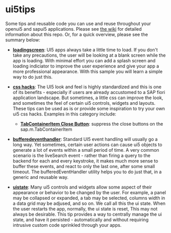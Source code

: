 # ui5tips
Some tips and reusable code you can use and reuse throughout your openui5 and sapui5 applications.
Please see [the wiki](../../wiki/home) for detailed information about this repo. Or, for a quick overview, please see the summary below:

* **[loadingscreen](../../wiki/Loading-screen)**:
UI5 apps always take a little time to load. If you don't take any precautions, the user will be looking at a blank screen while the app is loading.
With minimal effort you can add a splash screen and loading indiciator to improve the user experience and give your app a more professional appearance.
With this sample you will learn a simple way to do just this.

* **[css hacks](../../wiki/csshacks)**:
The UI5 look and feel is highly standardized and this is one of its benefits - especially if users are already accustomed to a SAP fiori application landscape.
But sometimes, a little css can improve the look, and sometimes the feel of certain ui5 controls, widgets and layouts.
These tips can be used as is or provide some inspiration to try your own ui5 css hacks.
Examples in this category include:
  * **[TabContainerItem Close Button](../../wiki/csshacks-tabcontaineritem-closebuttons)**: suppress the close buttons on the sap.m.TabContainerItem

* **[bufferedeventhandler](../../wiki/bufferedeventhandler)**:
Standard UI5 event handling will usually go a long way. Yet sometimes, certain user actions can cause ui5 objects to generate a lot of events within a small period of time.
A very common scenario is the liveSearch event - rather than firing a query to the backend for each and every keystroke, it makes much more sense to buffer these events, and react to only the last one, after some small timeout.
The bufferedEventHandler utility helps you to do just that, in a generic and reusable way.

* **[uistate](../../wiki/uistate)**:
Many ui5 controls and widgets allow some aspect of their appearance or behavior to be changed by the user. 
For example, a panel may be collapsed or expanded, a tab may be selected, columns width in a data grid may be adjused, and so on. We call all this the ui state.
When the user restarts the app, normally, the ui state is reset, This may not always be desirable.
This tip provides a way to centrally manage the ui state, and have it persisted - automatically and without requiring intrusive custom code sprinkled through your apps.